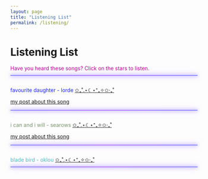```yaml
---
layout: page
title: "Listening List"
permalink: /listening/
---
```


# Listening List 

<div style = "color: #bb0091;">
  Have you heard these songs? Click on the stars to listen.
</div>
<hr style="
  border: none;
  height: 2px;
  background: linear-gradient(to right, #7f7fff, #b36bff, #7f7fff);
  margin: 10px auto 30px;
  width: 100%;
  box-shadow:
    0 0 8px #7f7fff,
    0 0 16px #b36bff;
">
<div class ="indent" style = "color: #1d27fa;">
favourite daughter - lorde
  <a href="/assets/favourite-daughter.mp3" onclick="playOnly('favd'); return false;">
          ✩₊˚.⋆☾⋆⁺₊✧✩‧₊˚  
  </a>
  <audio id="favd" src="/assets/favourite-daughter.mp3"></audio>
  <p><a href="/2025-07-03/favourite-daughter"><u>my post about this song</u></a></p>
</div>
<hr style="
  border: none;
  height: 2px;
  background: linear-gradient(to right, #7f7fff, #b36bff, #7f7fff);
  margin: 10px auto 30px;
  width: 100%;
  box-shadow:
    0 0 8px #7f7fff,
    0 0 16px #b36bff;
">
<div class = "indent" style = "color:#78936b;">
i can and i will - searows
 <a href="/assets/icaniwill.mp3" onclick="playOnly('icaiw'); return false;">
          ✩₊˚.⋆☾⋆⁺₊✧✩‧₊˚  
  </a>
  <audio id="icaiw" src="/assets/icaniwill.mp3"></audio>
  <p><a href="/2025-07-18/i-can-and-i-will"><u>my post about this song</u></a></p>
</div>
<hr style="
  border: none;
  height: 2px;
  background: linear-gradient(to right, #7f7fff, #b36bff, #7f7fff);
  margin: 10px auto 30px;
  width: 100%;
  box-shadow:
    0 0 8px #7f7fff,
    0 0 16px #b36bff;
">
<div class = "indent" style = "color:#58b6c3;">
blade bird - oklou
  <a href="/assets/bladebird.mp3" onclick="playOnly('bbird'); return false;">
          ✩₊˚.⋆☾⋆⁺₊✧✩‧₊˚  
  </a>
  <audio id="bbird" src="/assets/bladebird.mp3"></audio>
</div>
<hr style="
  border: none;
  height: 2px;
  background: linear-gradient(to right, #7f7fff, #b36bff, #7f7fff);
  margin: 10px auto 30px;
  width: 100%;
  box-shadow:
    0 0 8px #7f7fff,
    0 0 16px #b36bff;
">
<script>
function playOnly(id) {
  document.querySelectorAll('audio').forEach(function(audio) {
    audio.pause();
    audio.currentTime = 0;
  });

  document.getElementById(id).play();
}
</script>


